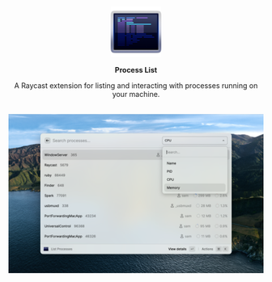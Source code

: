 <p align="center">
  <img src="./assets/command-icon.png" alt="Process List Icon" width="100" />
</p>
<p align="center"><strong>Process List</strong><em></em></p>

<p align="center">A Raycast extension for listing and interacting with processes running on your machine.</p>
<br />
<img src="./metadata/process-list-2.png" alt="Screenshot of Process List command" />

